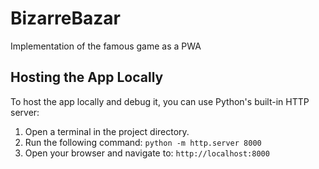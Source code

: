 # BizarreBazar
Implementation of the famous game as a PWA


## Hosting the App Locally

To host the app locally and debug it, you can use Python's built-in HTTP server:

1. Open a terminal in the project directory.
2. Run the following command:
```python -m http.server 8000```
3. Open your browser and navigate to:
```http://localhost:8000```
